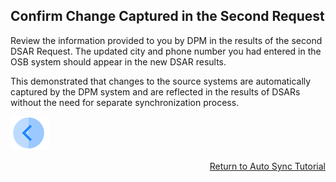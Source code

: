 ## Confirm Change Captured in the Second Request

Review the information provided to you by DPM in the results of the second DSAR Request. The updated city and phone number you had entered in the OSB system should appear in the new DSAR results. 

This demonstrated that changes to the source systems are automatically captured by the DPM system and are reflected in the results of DSARs without the need for separate synchronization process.

[![Previous](../images/Previous.png)]( 03_07_Auto_Sync_Submit_a_Second.md)[<p align="right"> Return to Auto Sync Tutorial</p>](03_01_Auto_Sync_Data_Tutorial.md)
